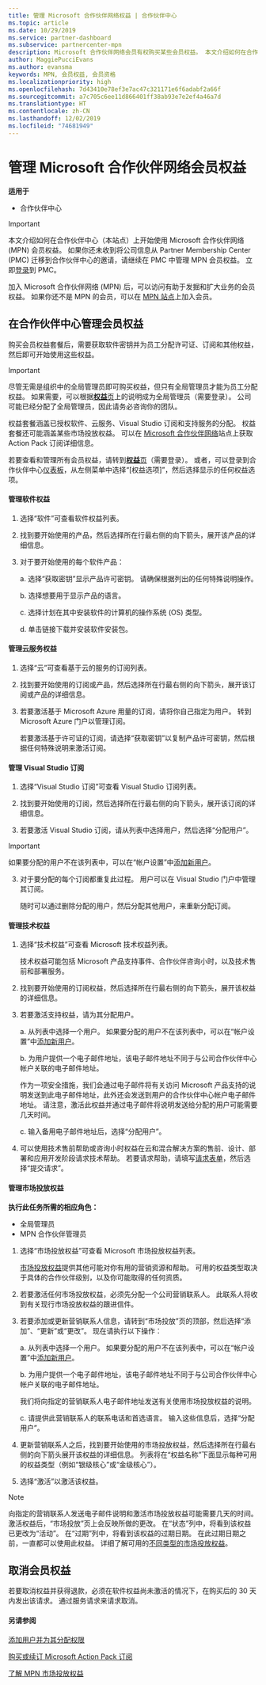 ```yaml
---
title: 管理 Microsoft 合作伙伴网络权益 | 合作伙伴中心
ms.topic: article
ms.date: 10/29/2019
ms.service: partner-dashboard
ms.subservice: partnercenter-mpn
description: Microsoft 合作伙伴网络会员有权购买某些会员权益。 本文介绍如何在合作伙伴中心激活和管理会员权益。
author: MaggiePucciEvans
ms.author: evansma
keywords: MPN, 会员权益, 会员资格
ms.localizationpriority: high
ms.openlocfilehash: 7d43410e78ef3e7ac47c321171e6f6adabf2a66f
ms.sourcegitcommit: a7c705c6ee11d866401ff38ab93e7e2ef4a46a7d
ms.translationtype: HT
ms.contentlocale: zh-CN
ms.lasthandoff: 12/02/2019
ms.locfileid: "74681949"
---
```

# <a name="manage-your-microsoft-partner-network-membership-benefits"></a>管理 Microsoft 合作伙伴网络会员权益

**适用于**

-  合作伙伴中心

>[!IMPORTANT]
>本文介绍如何在合作伙伴中心（本站点）上开始使用 Microsoft 合作伙伴网络 (MPN) 会员权益。 如果你还未收到将公司信息从 Partner Membership Center (PMC) 迁移到合作伙伴中心的邀请，请继续在 PMC 中管理 MPN 会员权益。 立即[登录](https://partner.microsoft.com/_login?authType=OpenIdConnect)到 PMC。

加入 Microsoft 合作伙伴网络 (MPN) 后，可以访问有助于发掘和扩大业务的会员权益。 如果你还不是 MPN 的会员，可以在 [MPN 站点](https://partner.microsoft.com/membership)上加入会员。


## <a name="manage-your-membership-benefits-in-the-partner-center"></a>在合作伙伴中心管理会员权益

购买会员权益套餐后，需要获取软件密钥并为员工分配许可证、订阅和其他权益，然后即可开始使用这些权益。 

>[!IMPORTANT]
>尽管无需是组织中的全局管理员即可购买权益，但只有全局管理员才能为员工分配权益。 如果需要，可以根据[**权益**页](https://partnercenter.microsoft.com/pcv/partnership/benefits)上的说明成为全局管理员（需要登录）。 公司可能已经分配了全局管理员，因此请务必咨询你的团队。

权益套餐涵盖已授权软件、云服务、Visual Studio 订阅和支持服务的分配。 权益套餐还可能涵盖某些市场投放权益。 可以在 [Microsoft 合作伙伴网络](https://partner.microsoft.com/membership/internal-use-software)站点上获取 Action Pack 订阅详细信息。  

若要查看和管理所有会员权益，请转到[**权益**页](https://partnercenter.microsoft.com/pcv/partnership/benefits)（需要登录）。 或者，可以登录到合作伙伴中心[仪表板](https://docs.microsoft.com/partner-center/)，从左侧菜单中选择“[权益选项]”，然后选择显示的任何权益选项。   

#### <a name="manage-software-benefits"></a>管理软件权益

1.  选择“软件”可查看软件权益列表。  

2.  找到要开始使用的产品，然后选择所在行最右侧的向下箭头，展开该产品的详细信息。 

3. 对于要开始使用的每个软件产品：

    a. 选择“获取密钥”显示产品许可密钥。  请确保根据列出的任何特殊说明操作。

    b. 选择想要用于显示产品的语言。

    c. 选择计划在其中安装软件的计算机的操作系统 (OS) 类型。

    d. 单击链接下载并安装软件安装包。


#### <a name="manage-cloud-services-benefits"></a>管理云服务权益

1. 选择“云”可查看基于云的服务的订阅列表。 

2. 找到要开始使用的订阅或产品，然后选择所在行最右侧的向下箭头，展开该订阅或产品的详细信息。 

3. 若要激活基于 Microsoft Azure 用量的订阅，请将你自己指定为用户。 转到 Microsoft Azure 门户以管理订阅。

    若要激活基于许可证的订阅，请选择“获取密钥”以复制产品许可密钥，然后根据任何特殊说明来激活订阅。   


#### <a name="manage-visual-studio-subscriptions"></a>管理 Visual Studio 订阅

1. 选择“Visual Studio 订阅”可查看 Visual Studio 订阅列表。  

2. 找到要开始使用的订阅，然后选择所在行最右侧的向下箭头，展开该订阅的详细信息。 

3. 若要激活 Visual Studio 订阅，请从列表中选择用户，然后选择“分配用户”。  

> [!IMPORTANT]  
> 如果要分配的用户不在该列表中，可以在“帐户设置”中[添加新用户](create-user-accounts-and-set-permissions.md)。 

3. 对于要分配的每个订阅都重复此过程。 用户可以在 Visual Studio 门户中管理其订阅。 

    随时可以通过删除分配的用户，然后分配其他用户，来重新分配订阅。 


#### <a name="manage-technical-benefits"></a>管理技术权益

1. 选择“技术权益”可查看 Microsoft 技术权益列表。 

    技术权益可能包括 Microsoft 产品支持事件、合作伙伴咨询小时，以及技术售前和部署服务。   

2. 找到要开始使用的订阅权益，然后选择所在行最右侧的向下箭头，展开该权益的详细信息。 

3. 若要激活支持权益，请为其分配用户。 
   
    a.  从列表中选择一个用户。 如果要分配的用户不在该列表中，可以在“帐户设置”中[添加新用户](create-user-accounts-and-set-permissions.md)。 

    b.  为用户提供一个电子邮件地址，该电子邮件地址不同于与公司合作伙伴中心帐户关联的电子邮件地址。 
    
    作为一项安全措施，我们会通过电子邮件将有关访问 Microsoft 产品支持的说明发送到此电子邮件地址，此外还会发送到用户的合作伙伴中心帐户电子邮件地址。 请注意，激活此权益并通过电子邮件将说明发送给分配的用户可能需要几天时间。    
    
    c.  输入备用电子邮件地址后，选择“分配用户”。  

4. 可以使用技术售前帮助或咨询小时权益在云和混合解决方案的售前、设计、部署和应用开发阶段请求技术帮助。 若要请求帮助，请填写[请求表单](https://partnercenter.microsoft.com/pcv/partnership/benefits/createadvisoryhoursservicerequest)，然后选择“提交请求”。 

#### <a name="manage-go-to-market-benefits"></a>管理市场投放权益

**执行此任务所需的相应角色：**

- 全局管理员
- MPN 合作伙伴管理员


1. 选择“市场投放权益”可查看 Microsoft 市场投放权益列表。 

    [市场投放权益](mpn-learn-about-go-to-market-benefits.md)提供其他可能对你有用的营销资源和帮助。 可用的权益类型取决于具体的合作伙伴级别，以及你可能取得的任何资质。

2. 若要激活任何市场投放权益，必须先分配一个公司营销联系人。 此联系人将收到有关现行市场投放权益的跟进信件。

3. 若要添加或更新营销联系人信息，请转到“市场投放”页的顶部，然后选择“添加”、“更新”或“更改”。    现在请执行以下操作：  
   
    a.  从列表中选择一个用户。 如果要分配的用户不在该列表中，可以在“帐户设置”中[添加新用户](create-user-accounts-and-set-permissions.md)。 

    b.  为用户提供一个电子邮件地址，该电子邮件地址不同于与公司合作伙伴中心帐户关联的电子邮件地址。 
    
    我们将向指定的营销联系人电子邮件地址发送有关使用市场投放权益的说明。 
    
    c.  请提供此营销联系人的联系电话和首选语言。 输入这些信息后，选择“分配用户”。  

4. 更新营销联系人之后，找到要开始使用的市场投放权益，然后选择所在行最右侧的向下箭头展开该权益的详细信息。 列表将在“权益名称”下面显示每种可用的权益类型（例如“银级核心”或“金级核心”）。  

5. 选择“激活”以激活该权益。 

> [!NOTE]
>向指定的营销联系人发送电子邮件说明和激活市场投放权益可能需要几天的时间。 激活权益后，“市场投放”页上会反映所做的更改。 在“状态”列中，将看到该权益已更改为“活动”。   在“过期”列中，将看到该权益的过期日期。  在此过期日期之前，一直都可以使用此权益。 详细了解可用的[不同类型的市场投放权益](mpn-learn-about-go-to-market-benefits.md)。  


## <a name="cancel-a-membership-benefit"></a>取消会员权益

若要取消权益并获得退款，必须在软件权益尚未激活的情况下，在购买后的 30 天内发出该请求。 通过服务请求来请求取消。


#### <a name="see-also"></a>另请参阅

[添加用户并为其分配权限](create-user-accounts-and-set-permissions.md)

[购买或续订 Microsoft Action Pack 订阅](mpn-get-action-pack.md)

[了解 MPN 市场投放权益](mpn-learn-about-go-to-market-benefits.md)
